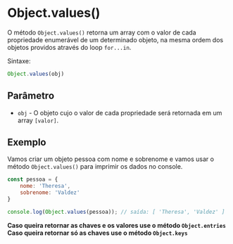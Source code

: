 # Object.values()

O método `Object.values()` retorna um array com o valor de cada propriedade enumerável de um determinado objeto, na mesma ordem dos objetos providos através do loop `for...in`.

Sintaxe:

```js
Object.values(obj)
```

## Parâmetro

* `obj` - O objeto cujo o valor de cada propriedade será retornada em um array `[valor]`.

## Exemplo

Vamos criar um objeto pessoa com nome e sobrenome e vamos usar o método `Object.values()` para imprimir os dados no console.

```js
const pessoa = {
    nome: 'Theresa',
    sobrenome: 'Valdez'
}

console.log(Object.values(pessoa)); // saída: [ 'Theresa', 'Valdez' ]
```

**Caso queira retornar as chaves e os valores use o método `Object.entries`**
**Caso queira retornar só as chaves use o método `Object.keys`**
